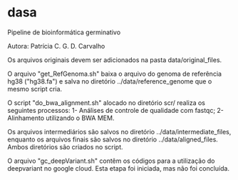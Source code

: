 # dasa
Pipeline de bioinformática germinativo

Autora: Patrícia C. G. D. Carvalho

Os arquivos originais devem ser adicionados na pasta data/original_files. 

O arquivo "get_RefGenoma.sh" baixa o arquivo do genoma de referência hg38 ("hg38.fa") e salva no diretório ../data/reference_genome que o mesmo script cria. 

O script "do_bwa_alignment.sh" alocado no diretório scr/ realiza os seguintes processos: 
1- Análises de controle de qualidade com fastqc;
2- Alinhamento utilizando o BWA MEM.

Os arquivos intermediários são salvos no diretório ../data/intermediate_files, enquanto os arquivos finais são salvos no diretório ../data/aligned_files. Ambos diretórios são criados no script. 

O arquivo "gc_deepVariant.sh" contêm os códigos para a utilização do deepvariant no google cloud. Esta etapa foi iniciada, mas não foi concluída. 


